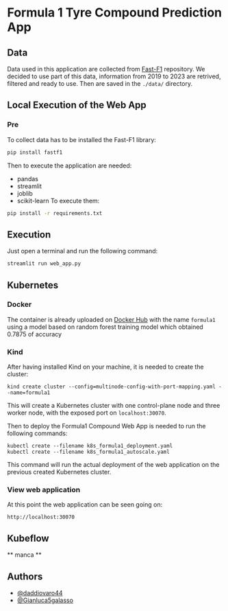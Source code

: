 # Formula 1 Tyre Compound Prediction App

## Data

Data used in this application are collected from [Fast-F1](https://github.com/theOehrly/Fast-F1/tree/master) repository. We decided to use part of this data, information from 2019 to 2023 are retrived, filtered and ready to use. Then are saved in the `./data/` directory.

## Local Execution of the Web App

### Pre

To collect data has to be installed the Fast-F1 library:

```bash
pip install fastf1
```

Then to execute the application are needed:

- pandas
- streamlit
- joblib
- scikit-learn
  To execute them:

```bash
pip install -r requirements.txt
```

## Execution

Just open a terminal and run the following command:

```bash
streamlit run web_app.py
```

## Kubernetes

### Docker

The container is already uploaded on [Docker Hub](https://hub.docker.com/repositories/damiov) with the name `formula1` using a model based on random forest training model which obtained 0.7875 of accuracy

### Kind

After having installed Kind on your machine, it is needed to create the cluster:

```
kind create cluster --config=multinode-config-with-port-mapping.yaml --name=formula1
```

This will create a Kubernetes cluster with one control-plane node and three worker node, with the exposed port on `localhost:30070`.

Then to deploy the Formula1 Compound Web App is needed to run the following commands:

```
kubectl create --filename k8s_formula1_deployment.yaml
kubectl create --filename k8s_formula1_autoscale.yaml
```

This command will run the actual deployment of the web application on the previous created Kubernetes cluster.

### View web application

At this point the web application can be seen going on:

```
http://localhost:30070
```

## Kubeflow

** manca **

## Authors

- [@daddiovaro44](https://github.com/daddiovaro44)
- [@Gianluca5galasso](https://github.com/Gianluca5galasso)
